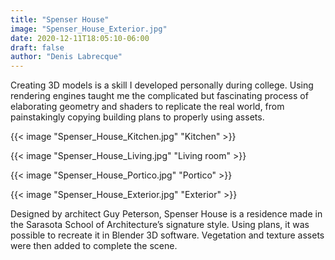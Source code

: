 ```yaml
---
title: "Spenser House"
image: "Spenser_House_Exterior.jpg"
date: 2020-12-11T18:05:10-06:00
draft: false
author: "Denis Labrecque"
---
```


Creating 3D models is a skill I developed personally during college. Using rendering engines taught me the complicated but fascinating process of elaborating geometry and shaders to replicate the real world, from painstakingly copying building plans to properly using assets.

{{< image "Spenser_House_Kitchen.jpg" "Kitchen" >}}

{{< image "Spenser_House_Living.jpg" "Living room" >}}

{{< image "Spenser_House_Portico.jpg" "Portico" >}}

{{< image "Spenser_House_Exterior.jpg" "Exterior" >}}

Designed by architect Guy Peterson, Spenser House is a residence made in the Sarasota School of Architecture’s signature style. Using plans, it was possible to recreate it in Blender 3D software. Vegetation and texture assets were then added to complete the scene.